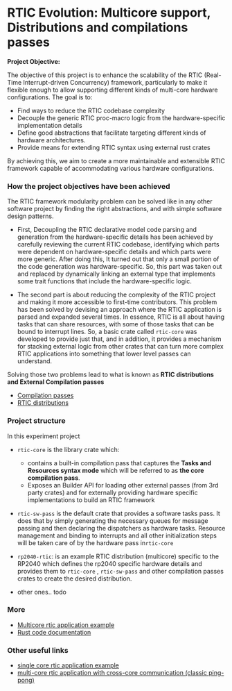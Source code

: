# RTIC Evolution: Multicore support, Distributions and compilations passes


**Project Objective:** 

The objective of this project is to enhance the scalability of the RTIC (Real-Time Interrupt-driven Concurrency) framework, particularly to make it flexible enough to allow supporting different kinds of multi-core hardware configurations. The goal is to:

- Find ways to reduce the RTIC codebase complexity
- Decouple the generic RTIC proc-macro logic from the hardware-specific implementation details
- Define good abstractions that facilitate targeting different kinds of hardware architectures.
- Provide means for extending RTIC syntax using external rust crates

By achieving this, we aim to create a more maintainable and extensible RTIC framework capable of accommodating various hardware configurations.

### How the project objectives have been achieved
The RTIC framework modularity problem can be solved like in any other software project by finding the right abstractions, and with simple software design patterns. 

- First, Decoupling the RTIC declarative model code parsing and generation from the hardware-specific details has been achieved by carefully reviewing the current RTIC codebase, identifying which parts were dependent on hardware-specific details and which parts were more generic. After doing this, It turned out that only a small portion of the code generation was hardware-specific. So, this part was taken out and replaced by dynamically linking an external type that implements some trait functions that include the hardware-specific logic. 

- The second part is about reducing the complexity of the RTIC project and making it more accessible to first-time contributors. This problem has been solved by devising an approach where the RTIC application is parsed and expanded several times. In essence, RTIC is all about having tasks that can share resources, with some of those tasks that can be bound to interrupt lines. So, a basic crate called `rtic-core` was developed to provide just that, and in addition, it provides a mechanism for stacking external logic from other crates that can turn more complex RTIC applications into something that lower level passes can understand. 

Solving those two problems lead to what is known as **RTIC distributions and External Compilation passes**

- [Compilation passes](compilation_passes.md) 
- [RTIC distributions](rtic_distributions.md) 

### Project structure

In this experiment project

- `rtic-core` is the library crate which:
  - contains a built-in compilation pass that captures the **Tasks and Resources syntax mode**  which will be referred to as **the core compilation pass**.
  - Exposes an Builder API for loading other external passes (from 3rd party crates) and for externally providing hardware specific implementations to build an RTIC framework 

- `rtic-sw-pass` is the default crate that provides a software tasks pass. It does that by simply generating the necessary queues for message passing and then declaring the dispatchers as hardware tasks. Resource management and binding to interrupts and all other initialization steps will be taken care of by the hardware pass in`rtic-core`

- `rp2040-rtic`: is an example RTIC distribution (multicore) specific to the RP2040 which defines the rp2040 specific hardware details and provides them to  `rtic-core` , `rtic-sw-pass` and other compilation passes crates to create the desired distribution.  

- other ones.. todo


### More

- [Multicore rtic application example](rtic_mc.md)
- [Rust code documentation](https://zakimadaoui.github.io/rtic-mc-experiments/)

### Other useful links
- [single core rtic application example](rp2040-rtic/examples/hello_rtic.rs) 
- [multi-core rtic application with cross-core communication (classic ping-pong)](rp2040-rtic/examples/ping_pong.rs)  
